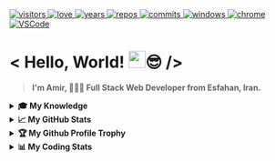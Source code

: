 <a href="https://github.com/antonkomarev/github-profile-views-counter">
  <img alt="visitors" src="https://komarev.com/ghpvc/?username=Amir-Pourhadi&label=Visitors&color=blueviolet" />
</a>

<a href="https://github.com/chetanraj/awesome-github-badges">
  <img alt="love" src="https://img.shields.io/badge/Made%20With-Love-red" />
</a>

<a href="https://badges.pufler.dev">
  <img alt="years" src="https://badges.pufler.dev/years/Amir-Pourhadi?color=orange" />
</a>

<a href="https://github.com/Amir-Pourhadi?tab=repositories">
  <img alt="repos" src="https://badges.pufler.dev/repos/Amir-Pourhadi?color=success" />
</a>

<a href="https://badges.pufler.dev">
  <img alt="commits" src="https://badges.pufler.dev/commits/monthly/Amir-Pourhadi?color=yellowgreen" />
</a>

<a href="https://microsoft.com/en-us/windows">
  <img alt="windows" src="https://img.shields.io/badge/Windows-0078D6?logo=windows&logoColor=white" />
</a>

<a href="https://google.com/chrome" >
  <img alt="chrome" src="https://img.shields.io/badge/Google%20Chrome-4285F4?logo=GoogleChrome&logoColor=white" />
</a>

<a href="https://code.visualstudio.com/">
  <img alt="VSCode" src="https://img.shields.io/badge/-VS%20Code-23A9F2?logo=Visual%20Studio%20Code&logoColor=white" />
</a>
  
<h1> < Hello, World! <img src="https://raw.githubusercontent.com/MartinHeinz/MartinHeinz/master/wave.gif" width="30px">😎 /> </h1>

> **I'm Amir, 👨🏻‍💻 Full Stack Web Developer from Esfahan, Iran.**

<details>
  <summary><b>🎓 My Knowledge</b></summary><br>

  <a href="https://edclub.com/typingclub">
    <img alt="fast typing" src="https://img.shields.io/badge/-Fast%20Typing-important?style=for-the-badge&logo=speedtest&logoColor=white" />
  </a>
  <a href="https://prettier.io">
    <img alt="Prettier" src="https://img.shields.io/badge/-Prettier-F7B93E?style=for-the-badge&logo=prettier&logoColor=white" />
  </a>
  <a href="https://git-scm.com">
    <img alt="Git" src="https://img.shields.io/badge/-Git-F05032?style=for-the-badge&logo=git&logoColor=white" />
  </a>
  <a href="https://github.com">
    <img alt="GitHub" src="https://img.shields.io/badge/-Github-181717?style=for-the-badge&logo=GitHub&logoColor=white" />
  </a>
  <a href="https://gitlab.com">
    <img alt="GitLab" src="https://img.shields.io/badge/-GitLab-FCA121?style=for-the-badge&logo=gitlab" />
  </a>
  <a href="https://bitbucket.org">
    <img alt="BitBucket" src="https://img.shields.io/badge/bitbucket-%230047B3?style=for-the-badge&logo=bitbucket&logoColor=white" />
  </a>
  <br>
  <a href="https://developer.mozilla.org/en-US/docs/Web/HTML">
    <img alt="HTML" src="https://img.shields.io/badge/HTML-E34F26?style=for-the-badge&logo=html5&logoColor=white" />
  </a>
  <a href="https://developer.mozilla.org/en-US/docs/Web/CSS">
    <img alt="CSS" src="https://img.shields.io/badge/CSS-1572B6?style=for-the-badge&logo=css3&logoColor=white" />
  </a>
  <a href="https://sass-lang.com">
    <img alt="Sass" src="https://img.shields.io/badge/Sass-CC6699?style=for-the-badge&logo=sass&logoColor=white" />
  </a>
  <a href="https://getbootstrap.com">
    <img alt="Bootstrap" src="https://img.shields.io/badge/Bootstrap-563D7C?style=for-the-badge&logo=bootstrap&logoColor=white" />
  </a>
  <a href="https://developer.mozilla.org/en-US/docs/Web/JavaScript">
    <img alt="JS" src="https://img.shields.io/badge/JavaScript-323330?style=for-the-badge&logo=javascript&logoColor=F7DF1E" />
  </a>
  <a href="https://jquery.com">
    <img alt="Jquery" src="https://img.shields.io/badge/jQuery-0769AD?style=for-the-badge&logo=jquery&logoColor=white" />
  </a>
  <br>
  <a href="https://reactjs.org">
    <img alt="React" src="https://img.shields.io/badge/React-45b8d8?style=for-the-badge&logo=react&logoColor=white" />
  </a>
  <a href="https://redux.js.org">
    <img alt="Redux" src="https://img.shields.io/badge/Redux-593D88?style=for-the-badge&logo=redux&logoColor=white" />
  </a>
  <a href="https://npmjs.com">
    <img alt="NPM" src="https://img.shields.io/badge/-NPM-CB3837?style=for-the-badge&logo=npm&logoColor=white" />
  </a>
  <a href="https://reactrouter.com">
    <img alt="React-Router" src="https://img.shields.io/badge/React_Router-CA4245?style=for-the-badge&logo=react-router&logoColor=white" />
  </a>
  <a href="https://styled-components.com">
    <img alt="Styled-Component" src="https://img.shields.io/badge/styled--components-DB7093?style=for-the-badge&logo=styled-components&logoColor=white" />
  </a>
  <br>
  <a href="https://nodejs.org">
    <img alt="NodeJS" src="https://img.shields.io/badge/Node.js-43853D?style=for-the-badge&logo=node.js&logoColor=white" />
  </a>
  <a href="https://babeljs.io">
    <img alt="Babel" src="https://img.shields.io/badge/babel-yellow?style=for-the-badge&logo=babel&logoColor=white" />
  </a>
  <a href="https://webpack.js.org">
    <img alt="WebPack" src="https://img.shields.io/badge/-WebPack-1C78C0?style=for-the-badge&logo=WebPack&logoColor=white" />
  </a>
  <a href="https://eslint.org">
    <img alt="ESLint" src="https://img.shields.io/badge/-ESLint-4B32C3?style=for-the-badge&logo=ESLint&logoColor=white" />
  </a>
  <a href="https://expressjs.com">
    <img alt="Express" src="https://img.shields.io/badge/Express.js-404D59?style=for-the-badge" />
  </a>
  <a href="https://mongodb.com">
    <img alt="MongoDB" src="https://img.shields.io/badge/MongoDB-4EA94B?style=for-the-badge&logo=mongodb&logoColor=white" />
  </a>
  <a href="https://postman.com">
    <img alt="Postman" src="https://img.shields.io/badge/Postman-FF6C37?style=for-the-badge&logo=postman&logoColor=white" />
  </a>
  <br>
  <a href="https://netlify.com">
    <img alt="Netlify" src="https://img.shields.io/badge/Netlify-00C7B7?style=for-the-badge&logo=netlify&logoColor=white" />
  </a>
  <a href="https://heroku.com">
    <img alt="Heroku" src="https://img.shields.io/badge/Heroku-430098?style=for-the-badge&logo=heroku&logoColor=white" />
  </a>
  <a href="https://ubuntu.com">
    <img alt="Ubuntu" src="https://img.shields.io/badge/Ubuntu-E95420?style=for-the-badge&logo=ubuntu&logoColor=white" />
  </a>
  <a href="https://trello.com">
    <img alt="Trello" src="https://img.shields.io/badge/-Trello-0079BF?style=for-the-badge&logo=Trello&logoColor=white" />
  </a>
  <a href="https://adobe.com/products/xd.html">
    <img alt="adobeXD" src="https://img.shields.io/badge/Adobe%20XD-470137?style=for-the-badge&logo=Adobe%20XD&logoColor=#FF61F6" />
  </a>
  <a href="https://adobe.com/products/photoshop.html">
    <img alt="PhotoShop" src="https://img.shields.io/badge/Photoshop-%2331A8FF?style=for-the-badge&logo=adobephotoshop&logoColor=white" />
  </a>
  <br>
  <a href="https://www.microsoft.com/en-us/microsoft-365">
    <img alt="office" src="https://img.shields.io/badge/Microsoft_Office-D83B01?style=for-the-badge&logo=microsoft-office&logoColor=white" />
  </a>
  <a href="https://www.microsoft.com/en-us/microsoft-365/word">
    <img alt="word" src="https://img.shields.io/badge/Word-2B579A?style=for-the-badge&logo=microsoft-word&logoColor=white" />
  </a>
  <a href="https://www.microsoft.com/en-us/microsoft-365/powerpoint">
    <img alt="powerpoint" src="https://img.shields.io/badge/PowerPoint-B7472A?style=for-the-badge&logo=microsoft-powerpoint&logoColor=white" />
  </a>
  <a href="https://www.microsoft.com/en-us/microsoft-365/excel">
    <img alt="excel" src="https://img.shields.io/badge/Excel-217346?style=for-the-badge&logo=microsoft-excel&logoColor=white" />
  </a>
  <a href="https://www.microsoft.com/en-us/microsoft-365/access">
    <img alt="access" src="https://img.shields.io/badge/Access-A4373A?style=for-the-badge&logo=microsoft-access&logoColor=white" />
  </a>
  <a href="https://www.microsoft.com/en-us/microsoft-365/outlook">
    <img alt="outlook" src="https://img.shields.io/badge/Outlook-0072c6?style=for-the-badge&logo=microsoft-outlook&logoColor=white" />
  </a>
</details>

<details>
  <summary><b>📈 My GitHub Stats</b></summary><br>

  <div>
    <a href="https://github-readme-stats.vercel.app/">
      <img height="165" src="https://github-readme-stats.vercel.app/api?username=Amir-Pourhadi&theme=radical&hide_border=true&count_private=true&show_icons=true" />
    </a>
    <a href="https://github.com/DenverCoder1/github-readme-streak-stats">
      <img height="166" src="http://github-readme-streak-stats.herokuapp.com?user=Amir-Pourhadi&theme=radical&hide_border=true" />
    </a>
  </div>
  <div>
    <a href="https://github-readme-stats.vercel.app/">
      <img src="https://github-readme-stats.vercel.app/api/top-langs/?username=Amir-Pourhadi&theme=radical&hide_border=true&layout=compact" />
    </a>
    <a href="https://wakatime.com/AmirPourhadi">
      <img src="https://github-readme-stats.vercel.app/api/wakatime?username=AmirPourhadi&theme=radical&hide_border=true&langs_count=6&layout=compact" />
    </a>
  </div>
</details>

<details>
  <summary><b>🏆 My Github Profile Trophy</b></summary><br>

  <a href="https://github.com/ryo-ma/github-profile-trophy">
    <img src="https://github-profile-trophy.vercel.app/?username=Amir-Pourhadi&theme=radical&margin-w=30&no-frame=true" />
  </a>
</details>

<details>
  <summary><b>📊 My Coding Stats</b></summary><br>
  
  <!--START_SECTION:waka-->
![Lines of code](https://img.shields.io/badge/From%20Hello%20World%20I%27ve%20Written-109234%20lines%20of%20code-blue)

**I'm a Night 🦉** 

```text
🌞 Morning    127 commits    ███░░░░░░░░░░░░░░░░░░░░░░   15.26% 
🌆 Daytime    257 commits    ███████░░░░░░░░░░░░░░░░░░   30.89% 
🌃 Evening    330 commits    ██████████░░░░░░░░░░░░░░░   39.66% 
🌙 Night      118 commits    ███░░░░░░░░░░░░░░░░░░░░░░   14.18%

```
📅 **I'm Most Productive on Saturday** 

```text
Monday       96 commits     ███░░░░░░░░░░░░░░░░░░░░░░   11.54% 
Tuesday      164 commits    █████░░░░░░░░░░░░░░░░░░░░   19.71% 
Wednesday    73 commits     ██░░░░░░░░░░░░░░░░░░░░░░░   8.77% 
Thursday     71 commits     ██░░░░░░░░░░░░░░░░░░░░░░░   8.53% 
Friday       100 commits    ███░░░░░░░░░░░░░░░░░░░░░░   12.02% 
Saturday     185 commits    █████░░░░░░░░░░░░░░░░░░░░   22.24% 
Sunday       143 commits    ████░░░░░░░░░░░░░░░░░░░░░   17.19%

```


📊 **This Week I Spent My Time On** 

```text
💬 Programming Languages: 
Markdown                 6 hrs 51 mins       █████████░░░░░░░░░░░░░░░░   35.5% 
Java                     4 hrs 56 mins       ██████░░░░░░░░░░░░░░░░░░░   25.62% 
JSON                     1 hr 57 mins        ██░░░░░░░░░░░░░░░░░░░░░░░   10.11% 
JavaScript               1 hr 33 mins        ██░░░░░░░░░░░░░░░░░░░░░░░   8.09% 
HTML                     1 hr 24 mins        █░░░░░░░░░░░░░░░░░░░░░░░░   7.32%

🐱‍💻 Projects: 
Amir-Pourhadi            7 hrs 20 mins       █████████░░░░░░░░░░░░░░░░   38.04% 
DataStructure            2 hrs 1 min         ██░░░░░░░░░░░░░░░░░░░░░░░   10.5% 
DataStructures           1 hr 46 mins        ██░░░░░░░░░░░░░░░░░░░░░░░   9.15% 
Unknown Project          1 hr 40 mins        ██░░░░░░░░░░░░░░░░░░░░░░░   8.63% 
APS-Interview            1 hr 36 mins        ██░░░░░░░░░░░░░░░░░░░░░░░   8.33%

```

**I Mostly Code in JavaScript** 

```text
JavaScript               16 repos            ██████████████░░░░░░░░░░░   57.14% 
HTML                     8 repos             ███████░░░░░░░░░░░░░░░░░░   28.57% 
CSS                      3 repos             ██░░░░░░░░░░░░░░░░░░░░░░░   10.71% 
Java                     1 repo              █░░░░░░░░░░░░░░░░░░░░░░░░   3.57%

```



 Last Updated on 03/10/2021
<!--END_SECTION:waka-->
  
  [](https://hit.yhype.me/github/profile?user_id=48559675)
</details>




